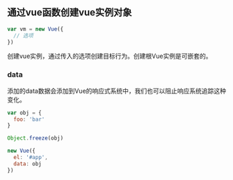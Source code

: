 ## 通过vue函数创建vue实例对象
```javascript
var vm = new Vue({
  // 选项
})
```
创建vue实例，通过传入的选项创建目标行为。创建根Vue实例是可嵌套的。  
### data
添加的data数据会添加到Vue的响应式系统中，我们也可以阻止响应系统追踪这种变化。  
```javascript
var obj = {
  foo: 'bar'
}

Object.freeze(obj)

new Vue({
  el: '#app',
  data: obj
})
```
